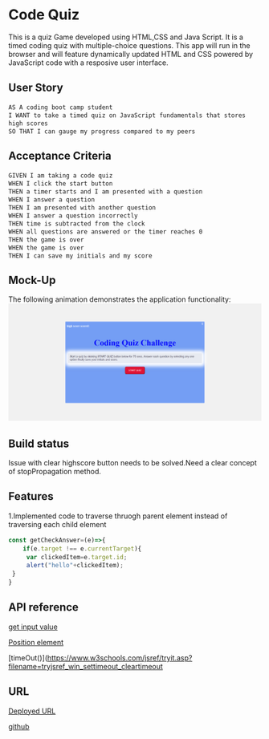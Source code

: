 # Code Quiz 

  This is a quiz Game developed using HTML,CSS and Java Script.
  It is a timed coding quiz with multiple-choice questions. This app will run in the browser and will feature dynamically updated HTML and CSS powered by JavaScript code with a resposive user interface.

## User Story

```
AS A coding boot camp student
I WANT to take a timed quiz on JavaScript fundamentals that stores high scores
SO THAT I can gauge my progress compared to my peers
```

## Acceptance Criteria

```
GIVEN I am taking a code quiz
WHEN I click the start button
THEN a timer starts and I am presented with a question
WHEN I answer a question
THEN I am presented with another question
WHEN I answer a question incorrectly
THEN time is subtracted from the clock
WHEN all questions are answered or the timer reaches 0
THEN the game is over
WHEN the game is over
THEN I can save my initials and my score
```

## Mock-Up

The following animation demonstrates the application functionality:
![img](assets/quizpic.jpg)


## Build status
Issue with clear highscore button needs to be solved.Need a clear concept of stopPropagation method.

## Features
1.Implemented code to traverse thruogh parent element instead of traversing each child element 
```javascript
const getCheckAnswer=(e)=>{
    if(e.target !== e.currentTarget){
     var clickedItem=e.target.id;
     alert("hello"+clickedItem);
 }
}
```
## API reference
[get input value](https://www.tabnine.com/academy/javascript/get-value-of-input/)


[Position element]( https://www.w3schools.com/css/css_positioning.as)


[timeOut()](https://www.w3schools.com/jsref/tryit.asp?filename=tryjsref_win_settimeout_cleartimeout


## URL

[Deployed URL](https://programer122223.github.io/Quiz-game-repo/)

[github ](https://github.com/PROGRAMER122223/Quiz-game-repo.git)
